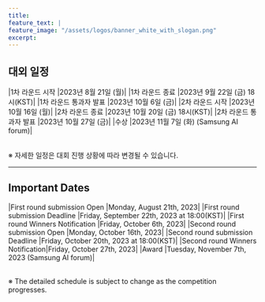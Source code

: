 ```yaml
---
title:
feature_text: |
feature_image: "/assets/logos/banner_white_with_slogan.png"
excerpt:
---
```

## 대외 일정

|1차 라운드 시작       |2023년 8월 21일 (월)|
|1차 라운드 종료       |2023년 9월 22일 (금) 18시(KST)|
|1차 라운드 통과자 발표 |2023년 10월 6일 (금)|
|2차 라운드 시작       |2023년 10월 16일 (월)|
|2차 라운드 종료       |2023년 10월 20일 (금) 18시(KST)|
|2차 라운드 통과자 발표 |2023년 10월 27일 (금)|
|수상                  |2023년 11월 7일 (화) (Samsung AI forum)|

<br>
※ 자세한 일정은 대회 진행 상황에 따라 변경될 수 있습니다.
<br>
<hr />

## Important Dates

|First round submission Open      |Monday, August 21th, 2023|
|First round submission Deadline  |Friday, September 22th, 2023 at 18:00(KST)|
|First round Winners Notification |Friday, October 6th, 2023|
|Second round submission Open     |Monday, October 16th, 2023|
|Second round submission Deadline |Friday, October 20th, 2023 at 18:00(KST)|
|Second round Winners Notification|Friday, October 27th, 2023|
|Award                            |Tuesday, November 7th, 2023 (Samsung AI forum)|

<br>
※ The detailed schedule is subject to change as the competition progresses.
